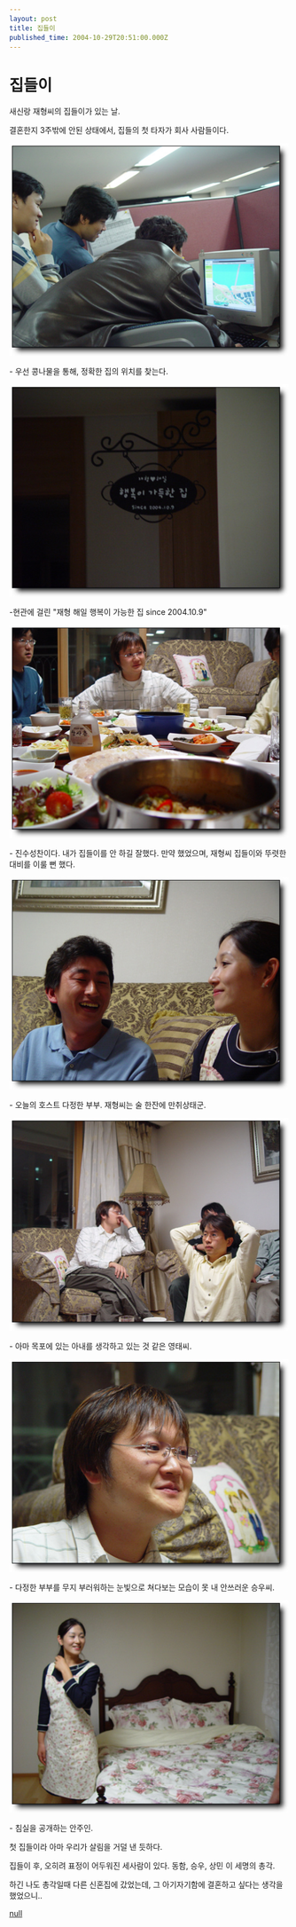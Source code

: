 ```yaml
---
layout: post
title: 집들이
published_time: 2004-10-29T20:51:00.000Z
---
```


# 집들이


새신랑 재형씨의 집들이가 있는 날.

결혼한지 3주밖에 안된 상태에서, 집들의 첫 타자가 회사 사람들이다.

![](../pds/200902/04/80/a0109780_498978e8087d7.jpg)

\- 우선 콩나물을 통해, 정확한 집의 위치를 찾는다.

![](../pds/200902/04/80/a0109780_498978e813704.jpg)

-현관에 걸린 "재형 해일 행복이 가능한 집 since 2004.10.9"

![](../pds/200902/04/80/a0109780_498978e81bb8c.jpg)

\- 진수성찬이다. 내가 집들이를 안 하길 잘했다. 만약 했었으며, 재형씨 집들이와 뚜렷한 대비를 이룰 뻔 했다.

![](../pds/200902/04/80/a0109780_498978e83e457.jpg)

\- 오늘의 호스트 다정한 부부. 재형씨는 술 한잔에 만취상태군.

![](../pds/200902/04/80/a0109780_498978e852658.jpg)

\- 아마 목포에 있는 아내를 생각하고 있는 것 같은 영태씨.

![](../pds/200902/04/80/a0109780_498978e885c84.jpg)

\- 다정한 부부를 무지 부러워하는 눈빛으로 쳐다보는 모습이 못 내 안쓰러운 승우씨.

![](../pds/200902/04/80/a0109780_498978e88d85c.jpg)

\- 침실을 공개하는 안주인.

첫 집들이라 아마 우리가 살림을 거덜 낸 듯하다.

집들이 후, 오히려 표정이 어두워진 세사람이 있다. 동함, 승우, 상민 이 세명의 총각.

하긴 나도 총각일때 다른 신혼집에 갔었는데, 그 아기자기함에 결혼하고 싶다는 생각을 했었으니..

[null](../6166835.html#6166835_1)

